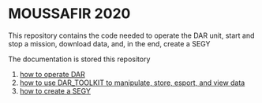 # MOUSSAFIR 2020 
This repository contains the code needed to operate the DAR unit, start and stop a mission, download data, and, in the end, create a SEGY

The documentation is stored this repository

1) [how to operate DAR](HOW_OPERATE_DAR.md)
2) [how to use DAR_TOOLKIT to manipulate, store, esport, and view data](DAR_TOOLKIT.md)
3) [how to create a SEGY](SEGY_CREATION_Guide,ms)

   
